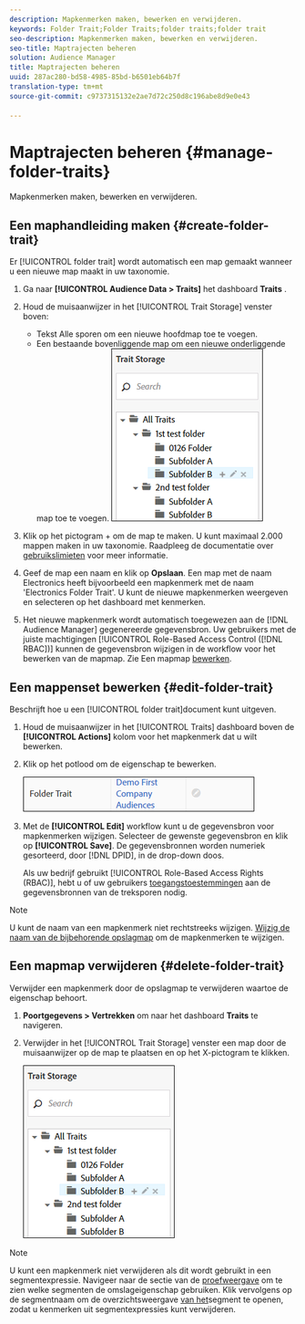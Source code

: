 ```yaml
---
description: Mapkenmerken maken, bewerken en verwijderen.
keywords: Folder Trait;Folder Traits;folder traits;folder trait
seo-description: Mapkenmerken maken, bewerken en verwijderen.
seo-title: Maptrajecten beheren
solution: Audience Manager
title: Maptrajecten beheren
uuid: 287ac280-bd58-4985-85bd-b6501eb64b7f
translation-type: tm+mt
source-git-commit: c9737315132e2ae7d72c250d8c196abe8d9e0e43

---
```



# Maptrajecten beheren {#manage-folder-traits}

Mapkenmerken maken, bewerken en verwijderen.

## Een maphandleiding maken {#create-folder-trait}

Er [!UICONTROL folder trait] wordt automatisch een map gemaakt wanneer u een nieuwe map maakt in uw taxonomie.

<!-- create-folder-trait.xml -->

1. Ga naar **[!UICONTROL Audience Data > Traits]** het dashboard **Traits** .
1. Houd de muisaanwijzer in het [!UICONTROL Trait Storage] venster boven:

   * Tekst Alle sporen om een nieuwe hoofdmap toe te voegen.
   * Een bestaande bovenliggende map om een nieuwe onderliggende map toe te voegen.
   ![](assets/folder_traits_create.PNG)

1. Klik op het pictogram + om de map te maken. U kunt maximaal 2.000 mappen maken in uw taxonomie. Raadpleeg de documentatie over [gebruikslimieten](../../features/administration/usage-limits.md) voor meer informatie.
1. Geef de map een naam en klik op **Opslaan**. Een map met de naam Electronics heeft bijvoorbeeld een mapkenmerk met de naam &#39;Electronics Folder Trait&#39;. U kunt de nieuwe mapkenmerken weergeven en selecteren op het dashboard met kenmerken.
1. Het nieuwe mapkenmerk wordt automatisch toegewezen aan de [!DNL Audience Manager] gegenereerde gegevensbron. Uw gebruikers met de juiste machtigingen [!UICONTROL Role-Based Access Control ([!DNL RBAC])] kunnen de gegevensbron wijzigen in de workflow voor het bewerken van de mapmap. Zie Een mapmap [bewerken](../../features/traits/manage-folder-traits.md#edit-folder-trait).

## Een mappenset bewerken {#edit-folder-trait}

Beschrijft hoe u een [!UICONTROL folder trait]document kunt uitgeven.

<!-- edit-folder-trait.xml -->

1. Houd de muisaanwijzer in het [!UICONTROL Traits] dashboard boven de **[!UICONTROL Actions]** kolom voor het mapkenmerk dat u wilt bewerken.
1. Klik op het potlood om de eigenschap te bewerken.

   ![](assets/folder_traits_edit_border.png)

1. Met de **[!UICONTROL Edit]** workflow kunt u de gegevensbron voor mapkenmerken wijzigen. Selecteer de gewenste gegevensbron en klik op **[!UICONTROL Save]**. De gegevensbronnen worden numeriek gesorteerd, door [!DNL DPID], in de drop-down doos.

   Als uw bedrijf gebruikt [!UICONTROL Role-Based Access Rights (RBAC)], hebt u of uw gebruikers [toegangstoestemmingen](../../features/traits/about-folder-traits.md#role-based-access-controls) aan de gegevensbronnen van de treksporen nodig.

>[!NOTE]
>
>U kunt de naam van een mapkenmerk niet rechtstreeks wijzigen. [Wijzig de naam van de bijbehorende opslagmap](../../features/traits/trait-storage.md#rename-delete-trait-storage-folder) om de mapkenmerken te wijzigen.

## Een mapmap verwijderen {#delete-folder-trait}

Verwijder een mapkenmerk door de opslagmap te verwijderen waartoe de eigenschap behoort.

<!-- delete-folder-trait.xml -->

1. **Poortgegevens > Vertrekken** om naar het dashboard **Traits** te navigeren.
1. Verwijder in het [!UICONTROL Trait Storage] venster een map door de muisaanwijzer op de map te plaatsen en op het X-pictogram te klikken.

   ![Stap resultaat](assets/folder_traits_create.PNG)

>[!NOTE]
>
>U kunt een mapkenmerk niet verwijderen als dit wordt gebruikt in een segmentexpressie. Navigeer naar de sectie van de [proefweergave](../../features/traits/trait-details-page.md) om te zien welke segmenten de omslageigenschap gebruiken. Klik vervolgens op de segmentnaam om de overzichtsweergave [van het](../../features/segments/segment-summary-view.md)segment te openen, zodat u kenmerken uit segmentexpressies kunt verwijderen.